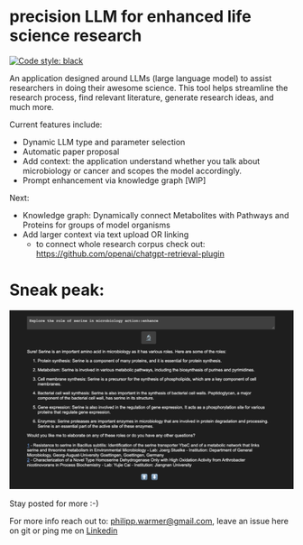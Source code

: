 # precision LLM for enhanced life science research
[![Code style: black](https://img.shields.io/badge/code%20style-black-000000.svg)](https://github.com/psf/black)

An application designed around LLMs (large language model) to assist researchers in doing their awesome science. This tool helps streamline the research process, find relevant literature, generate research ideas, and much more.

Current features include:

- Dynamic LLM type and parameter selection
- Automatic paper proposal
- Add context: the application understand whether you talk about microbiology or cancer and scopes the model accordingly.
- Prompt enhancement via knowledge graph [WIP]


Next: 
- Knowledge graph: Dynamically connect Metabolites with Pathways and Proteins for groups of model organisms
- Add larger context via text upload OR linking
  - to connect whole research corpus check out: https://github.com/openai/chatgpt-retrieval-plugin 


# Sneak peak:
![](pictures/demo.png)


Stay posted for more :-)

For more info reach out to: philipp.warmer@gmail.com, leave an issue here on git or ping me on [Linkedin](https://www.linkedin.com/in/philippwarmer/) 
